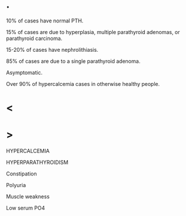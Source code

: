 # .

10% of cases have normal PTH.

15% of cases are due to hyperplasia, multiple parathyroid adenomas, or parathyroid carcinoma.

15-20% of cases have nephrolithiasis.

85% of cases are due to a single parathyroid adenoma.

Asymptomatic.

Over 90% of hypercalcemia cases in otherwise healthy people.

# <

# >

HYPERCALCEMIA

HYPERPARATHYROIDISM

Constipation

Polyuria

Muscle weakness

Low serum PO4
